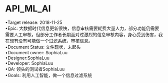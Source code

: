 # API_ML_AI



•Target release: 2018-11-25<br>
•Epic: 大数据时代信息更新很快，信息审核需要耗费大量人力，部分功能仍需要需要人工审核，但部分工作者长期面对过激烈的信息审核内容，身心受到伤害，我在想有没有可能做一个过滤系统，审核信息。<br>
•Document Status: 文件现状，未起头<br>
•Document owner: SophiaLuu<br>
•Designer:SophiaLuu<br>
•Developer: SophiaLuu<br>
•QA: 领头的测试者SophiaLuu<br>
•Goals: 利用人工智能，做一个信息过滤系统<br>
